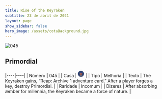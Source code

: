```yaml
---
title: Rise of the Keyraken
subtitle: 23 de abril de 2021
layout: page
show_sidebar: false
hero_image: /assets/cotaBackground.jpg
---
```


![045](https://cards-keyforge.s3.eu-north-1.amazonaws.com/media/pt/rotk/045.png)

## Primordial

|----|----|
| Número | 045 |
| Casa | ![Keyraken](https://raw.githubusercontent.com/cardsofkeyforge/cardsofkeyforge.github.io/master/rotk/keyraken.png "Keyraken") |
| Tipo | Melhoria |
| Texto | The Keyraken gains, “Reap: Archive  1 adventure card.” After a player forges a key,  destroy Primordial. |
| Raridade | Incomum |
| Dizeres | After absorbing æmber for millennia, the  Keyraken became a force of nature. |
